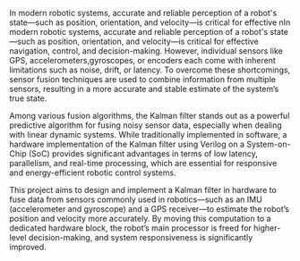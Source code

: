 In modern robotic systems, accurate and reliable perception of a robot's state—such as position, orientation, and velocity—is critical for effective nIn modern robotic systems, accurate and reliable perception of a robot's state—such as position, orientation, and velocity—is critical for effective navigation, control, and decision-making. However, individual sensors like GPS, accelerometers,gyroscopes, or encoders each come with inherent limitations such as noise, drift, or latency. To overcome these shortcomings, sensor fusion techniques are used to combine information from multiple sensors, resulting in a more accurate and stable estimate of the system’s true state.

Among various fusion algorithms, the Kalman filter stands out as a powerful predictive algorithm for fusing noisy sensor data, especially when dealing with linear dynamic systems. While traditionally implemented in software, a hardware implementation of the Kalman filter using Verilog on a System-on-Chip (SoC) provides significant advantages in terms of low latency, parallelism, and real-time processing, which are essential for responsive and energy-efficient robotic control systems.

This project aims to design and implement a Kalman filter in hardware to fuse data from sensors commonly used in robotics—such as an IMU (accelerometer and gyroscope) and a GPS receiver—to estimate the robot’s position and velocity more accurately. By moving this computation to a dedicated hardware block, the robot’s main processor is freed for higher-level decision-making, and system responsiveness is significantly improved.
